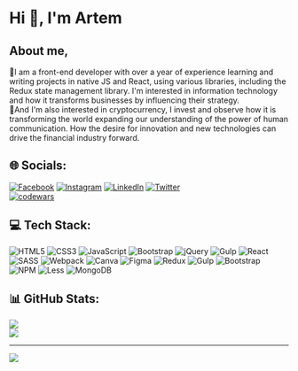 # Hi 👋, I'm Artem

## About me,
🔭I am a front-end developer with over a year of experience learning and writing projects in native JS and React, using various libraries, including the Redux state management library. I'm interested in information technology and how it transforms businesses by influencing their strategy.<br>💎And I'm also interested in cryptocurrency, I invest and observe how it is transforming the world expanding our understanding of the power of human communication. How the desire for innovation and new technologies can drive the financial industry forward.


## 🌐 Socials:
[![Facebook](https://img.shields.io/badge/Facebook-%231877F2.svg?logo=Facebook&logoColor=white)](https://facebook.com/artem.tyshyk) [![Instagram](https://img.shields.io/badge/Instagram-%23E4405F.svg?logo=Instagram&logoColor=white)](https://instagram.com/artem_tys) [![LinkedIn](https://img.shields.io/badge/LinkedIn-%230077B5.svg?logo=linkedin&logoColor=white)](https://linkedin.com/in/artem-tyszczuk-1237a7231) [![Twitter](https://img.shields.io/badge/Twitter-%231DA1F2.svg?logo=Twitter&logoColor=white)](https://twitter.com/ArtemTys)
<br>[![codewars](https://www.codewars.com/users/ArtemTyshchuk/badges/small)](https://www.codewars.com/users/username)   


## 💻 Tech Stack:
![HTML5](https://img.shields.io/badge/html5-%23E34F26.svg?style=for-the-badge&logo=html5&logoColor=white) ![CSS3](https://img.shields.io/badge/css3-%231572B6.svg?style=for-the-badge&logo=css3&logoColor=white) ![JavaScript](https://img.shields.io/badge/javascript-%23323330.svg?style=for-the-badge&logo=javascript&logoColor=%23F7DF1E) ![Bootstrap](https://img.shields.io/badge/bootstrap-%23563D7C.svg?style=for-the-badge&logo=bootstrap&logoColor=white) ![jQuery](https://img.shields.io/badge/jquery-%230769AD.svg?style=for-the-badge&logo=jquery&logoColor=white) ![Gulp](https://img.shields.io/badge/GULP-%23CF4647.svg?style=for-the-badge&logo=gulp&logoColor=white) ![React](https://img.shields.io/badge/react-%2320232a.svg?style=for-the-badge&logo=react&logoColor=%2361DAFB) ![SASS](https://img.shields.io/badge/SASS-hotpink.svg?style=for-the-badge&logo=SASS&logoColor=white) ![Webpack](https://img.shields.io/badge/webpack-%238DD6F9.svg?style=for-the-badge&logo=webpack&logoColor=black) ![Canva](https://img.shields.io/badge/Canva-%2300C4CC.svg?style=for-the-badge&logo=Canva&logoColor=white) 	![Figma](https://img.shields.io/badge/figma-%23F24E1E.svg?style=for-the-badge&logo=figma&logoColor=white) ![Redux](https://img.shields.io/badge/redux-%23593d88.svg?style=for-the-badge&logo=redux&logoColor=white) ![Gulp](https://img.shields.io/badge/GULP-%23CF4647.svg?style=for-the-badge&logo=gulp&logoColor=white) ![Bootstrap](https://img.shields.io/badge/bootstrap-%23563D7C.svg?style=for-the-badge&logo=bootstrap&logoColor=white) ![NPM](https://img.shields.io/badge/NPM-%23000000.svg?style=for-the-badge&logo=npm&logoColor=white) ![Less](https://img.shields.io/badge/less-2B4C80?style=for-the-badge&logo=less&logoColor=white) ![MongoDB](https://img.shields.io/badge/MongoDB-%234ea94b.svg?style=for-the-badge&logo=mongodb&logoColor=white)
## 📊 GitHub Stats:
![](https://github-readme-streak-stats.herokuapp.com/?user=artemtyshchuk&theme=dark&hide_border=false)<br/>
![](https://github-readme-stats.vercel.app/api/top-langs/?username=artemtyshchuk&theme=dark&hide_border=false&include_all_commits=true&count_private=false&layout=compact)



---
[![](https://visitcount.itsvg.in/api?id=artemtyshchuk&icon=1&color=0)](https://visitcount.itsvg.in)

<!-- Proudly created with GPRM ( https://gprm.itsvg.in ) -->
